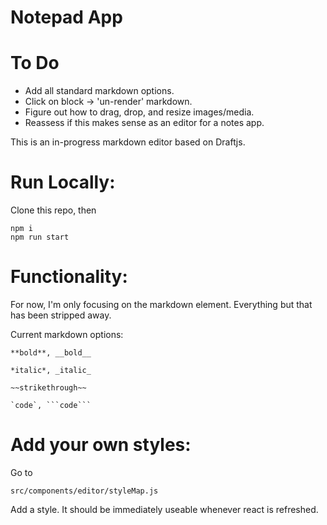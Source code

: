 # Notepad App

# To Do

- Add all standard markdown options. 
- Click on block -> 'un-render' markdown. 
- Figure out how to drag, drop, and resize images/media.
- Reassess if this makes sense as an editor for a notes app.

This is an in-progress markdown editor based on Draftjs. 

# Run Locally:

Clone this repo, then 

    npm i
    npm run start

# Functionality:

For now, I'm only focusing on the markdown element. Everything but that has been stripped away.

Current markdown options:

    **bold**, __bold__
    
    *italic*, _italic_

    ~~strikethrough~~

    `code`, ```code```

# Add your own styles:

Go to 

    src/components/editor/styleMap.js

Add a style. It should be immediately useable whenever react is refreshed. 


